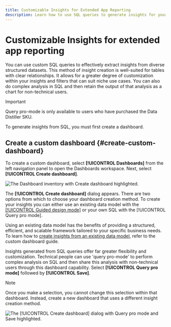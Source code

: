 ```yaml
---
title: Customizable Insights for Extended App Reporting
description: Learn how to use SQL queries to generate insights for your custom dashboards.
---
```

# Customizable Insights for extended app reporting

You can use custom SQL queries to effectively extract insights from diverse structured datasets. This method of insight creation is well-suited for tables with clear relationships. It allows for a greater degree of customization within your insights and filters that can suit niche use cases. You can also do complex analysis in SQL and then retain the output of that analysis as a chart for non-technical users.

<!-- 
Technical people can use 'query pro-mode' to perform complex analysis on SQL and then share this analysis with non-technical users through this dashboard capability.
 -->

>[!IMPORTANT]
>
>Query pro-mode is only available to users who have purchased the Data Distiller SKU.

To generate insights from SQL, you must first create a dashboard.

## Create a custom dashboard {#create-custom-dashboard}

To create a custom dashboard, select **[!UICONTROL Dashboards]** from the left navigation panel to open the Dashboards workspace. Next, select **[!UICONTROL Create dashboard]**.

![The Dashboard inventory with Create dashboard highlighted.](./images/user-defined-dashboards/sql-workflow/create-dashboard.png)

The **[!UICONTROL Create dashboard]** dialog appears. There are two options from which to choose your dashboard creation method. To create your insights you can either use an existing data model with the [[!UICONTROL Guided design mode]](./user-defined-dashboards.md) or your own SQL with the [!UICONTROL Query pro mode]. 

<!-- Maybe reference Guided design mode in other places on UDD doc. -->

Using an existing data model has the benefits of providing a structured, efficient, and scalable framework tailored to your specific business needs. To learn how to [create insights from an existing data model](./user-defined-dashboards.md#create-widget), refer to the custom dashboard guide.

Insights generated from SQL queries offer far greater flexibility and customization. Technical people can use 'query pro-mode' to perform complex analysis on SQL and then share this analysis with non-technical users through this dashboard capability. Select **[!UICONTROL Query pro mode]** followed by **[!UICONTROL Save]**.

>[!NOTE]
>
>Once you make a selection, you cannot change this selection within that dashboard. Instead, create a new dashboard that uses a different insight creation method.

![The [!UICONTROL Create dashboard] dialog with Query pro mode and Save highlighted.](./images/user-defined-dashboards/sql-workflow/query-pro-mode.png)
